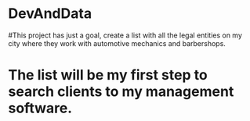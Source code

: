 # DevAndData

#This project has just a goal, create a list with all the legal entities on my city where they work with automotive mechanics and barbershops.

# The list will be my first step to search clients to my management software.
